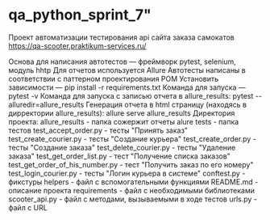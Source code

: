# qa_python_sprint_7"

Проект автоматизации тестирования api сайта заказа самокатов https://qa-scooter.praktikum-services.ru/

Основа для написания автотестов — фреймворк pytest, selenium, модуль hhtp
Для отчетов используется Allure
Автотесты написаны в соответствии с паттерном проектирования POM
Установить зависимости — pip install -r requirements.txt
Команда для запуска — pytest -v
Команда для запуска с записью отчета в allure_results: pytest --alluredir=allure_results
Генерация отчета в html страницу (находясь в дирректории allure_results): allure serve allure_results
Директория проекта:
allure_results - папка сожержит отчеты alure
tests - папка тестов
test_accept_order.py - тесты "Принять заказ"
test_create_courier.py - тесты "Создание курьера"
test_create_order.py - тесты "Создание заказа"
test_delete_courier.py - тесты "Удаление заказа"
test_get_order_list.py - тест "Получение списка заказов"
test_get_order_of_his_number.py - тест "Получить заказ по его номеру"
test_login_courier.py - тесты "Логин курьера в системе"
conftest.py - фикстуры
helpers - файл с вспомогательными функциями
README.md - описание проекта
requirements - файл с необходимыми библиотеками
scooter_api.py - файл с методами, вызываемыми в ходе тестов
urls.py - файл c URL